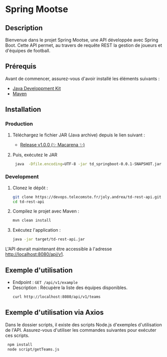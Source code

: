 # Spring Mootse

## Description
Bienvenue dans le projet Spring Mootse, une API développée avec Spring Boot. Cette API permet, au travers de requête REST la gestion de joueurs et d'équipes de football.

## Prérequis
Avant de commencer, assurez-vous d'avoir installé les éléments suivants :
- [Java Developpment Kit](https://www.oracle.com/java/technologies/javase-downloads.html)
- [Maven](https://maven.apache.org/download.cgi)

## Installation

### Production

1. Téléchargez le fichier JAR (Java archive) depuis le lien suivant : 
    -  [Release v1.0.0 (:sparkles: Macarena :sparkles:)](https://devops.telecomste.fr/joly.andrea/td-rest-api/-/releases/v1.0.0(Macarena))


2. Puis, exécutez le JAR 

   ```bash
    java  -Dfile.encoding=UTF-8 -jar td_springboot-0.0.1-SNAPSHOT.jar
   ```

### Development
1. Clonez le dépôt :
    ```bash
    git clone https://devops.telecomste.fr/joly.andrea/td-rest-api.git
    cd td-rest-api
    ```

2. Compilez le projet avec Maven :
    ```bash
    mvn clean install
    ```

3. Exécutez l'application :
    ```bash
    java -jar target/td-rest-api.jar
    ```

L'API devrait maintenant être accessible à l'adresse [http://localhost:8080/api/v1](http://localhost:8080/api/v1).

 
## Exemple d'utilisation

- Endpoint : `GET /api/v1/example`
- Description : Récupère la liste des équipes disponibles.
    ```bash
    curl http://localhost:8080/api/v1/teams
    ```

## Exemple d'utilisation via Axios
Dans le dossier scripts, il existe des scripts Node.js d'exemples d'utilisation de l'API.
Assurez-vous d'utiliser les commandes suivantes pour exécuter ces scripts.
   ```bash
    npm install
    node script/getTeams.js
   ``` 

